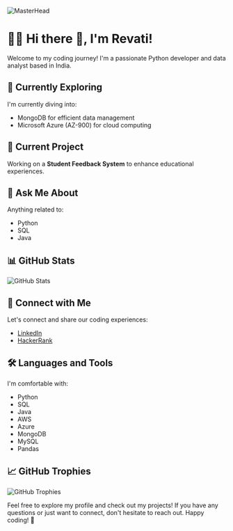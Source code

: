 ![MasterHead](https://assets.bitdegree.org/online-learning-platforms/storage/media/2018/08/what-is-coding.jpg)

# 👩‍💻 Hi there 👋, I'm Revati!

Welcome to my coding journey! I'm a passionate Python developer and data analyst based in India.

## 🌱 Currently Exploring

I'm currently diving into:
- MongoDB for efficient data management
- Microsoft Azure (AZ-900) for cloud computing

## 🔭 Current Project

Working on a **Student Feedback System** to enhance educational experiences.

## 💬 Ask Me About

Anything related to:
- Python
- SQL
- Java

## 📊 GitHub Stats

![GitHub Stats](https://github-readme-stats.vercel.app/api?username=revatipatil88&show_icons=true&count_private=true&hide=contribs,prs)

## 🚀 Connect with Me

Let's connect and share our coding experiences:
- [LinkedIn](https://linkedin.com/in/revati-patil-a25897223)
- [HackerRank](https://www.hackerrank.com/patilrevati195)

## 🛠️ Languages and Tools

I'm comfortable with:
- Python
- SQL
- Java
- AWS
- Azure
- MongoDB
- MySQL
- Pandas

## 📈 GitHub Trophies

![GitHub Trophies](https://github-profile-trophy.vercel.app/?username=revatipatil88)

Feel free to explore my profile and check out my projects! If you have any questions or just want to connect, don't hesitate to reach out. Happy coding! 🚀
